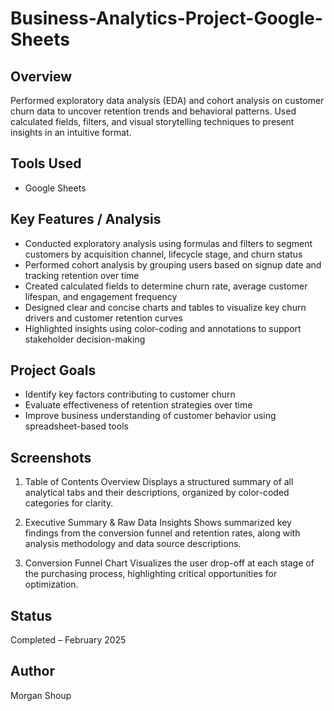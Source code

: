 # Business-Analytics-Project-Google-Sheets

## Overview  
Performed exploratory data analysis (EDA) and cohort analysis on customer churn data to uncover retention trends and behavioral patterns. Used calculated fields, filters, and visual storytelling techniques to present insights in an intuitive format.

## Tools Used  
- Google Sheets

## Key Features / Analysis  
- Conducted exploratory analysis using formulas and filters to segment customers by acquisition channel, lifecycle stage, and churn status  
- Performed cohort analysis by grouping users based on signup date and tracking retention over time  
- Created calculated fields to determine churn rate, average customer lifespan, and engagement frequency  
- Designed clear and concise charts and tables to visualize key churn drivers and customer retention curves  
- Highlighted insights using color-coding and annotations to support stakeholder decision-making  

## Project Goals  
- Identify key factors contributing to customer churn  
- Evaluate effectiveness of retention strategies over time  
- Improve business understanding of customer behavior using spreadsheet-based tools  

## Screenshots 
1. Table of Contents Overview
Displays a structured summary of all analytical tabs and their descriptions, organized by color-coded categories for clarity.

2. Executive Summary & Raw Data Insights
Shows summarized key findings from the conversion funnel and retention rates, along with analysis methodology and data source descriptions.

3. Conversion Funnel Chart
Visualizes the user drop-off at each stage of the purchasing process, highlighting critical opportunities for optimization.

## Status  
Completed – February 2025

## Author  
Morgan Shoup

